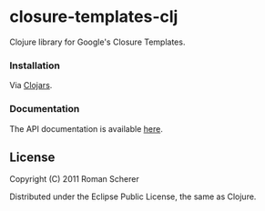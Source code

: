 
# closure-templates-clj

Clojure library for Google's Closure Templates.

### Installation

Via [Clojars](http://clojars.org/closure-templates-clj).

### Documentation

The API documentation is available [here](http://r0man.github.com/closure-templates-clj).

## License

Copyright (C) 2011 Roman Scherer

Distributed under the Eclipse Public License, the same as Clojure.
